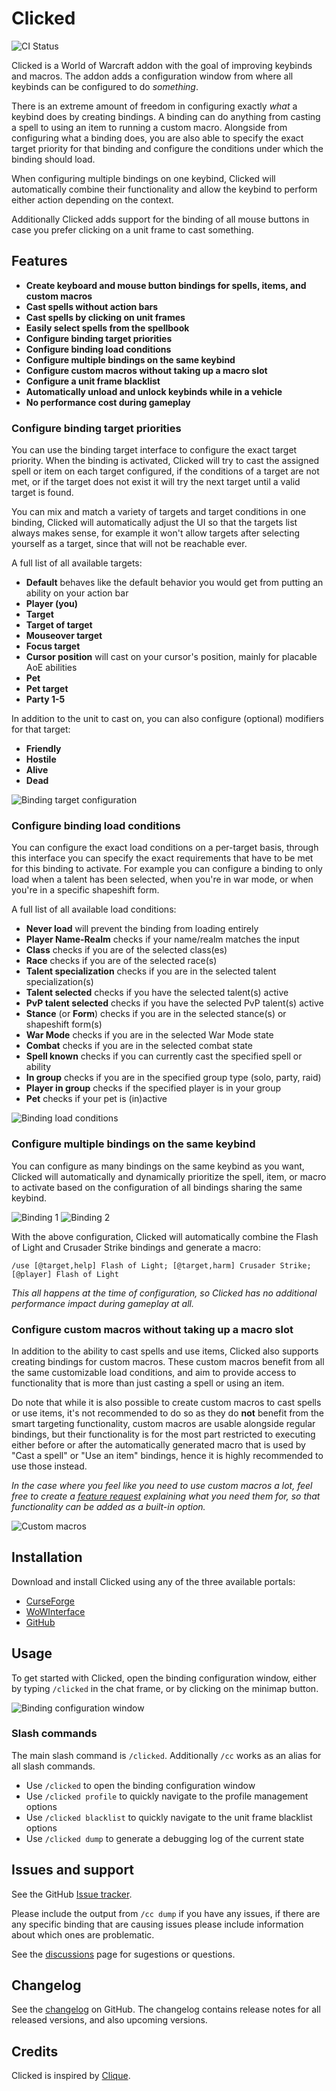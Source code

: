 # Clicked

![CI Status](https://github.com/Snakybo/Clicked/workflows/CI/badge.svg)

Clicked is a World of Warcraft addon with the goal of improving keybinds and macros. The addon adds a configuration window from where all keybinds can be configured to do _something_.

There is an extreme amount of freedom in configuring exactly _what_ a keybind does by creating bindings. A binding can do anything from casting a spell to using an item to running a custom macro. Alongside from configuring what a binding does, you are also able to specify the exact target priority for that binding and configure the conditions under which the binding should load.

When configuring multiple bindings on one keybind, Clicked will automatically combine their functionality and allow the keybind to perform either action depending on the context.

Additionally Clicked adds support for the binding of all mouse buttons in case you prefer clicking on a unit frame to cast something.

## Features

* **Create keyboard and mouse button bindings for spells, items, and custom macros**
* **Cast spells without action bars**
* **Cast spells by clicking on unit frames**
* **Easily select spells from the spellbook**
* **Configure binding target priorities**
* **Configure binding load conditions**
* **Configure multiple bindings on the same keybind**
* **Configure custom macros without taking up a macro slot**
* **Configure a unit frame blacklist**
* **Automatically unload and unlock keybinds while in a vehicle**
* **No performance cost during gameplay**

### Configure binding target priorities

You can use the binding target interface to configure the exact target priority. When the binding is activated, Clicked will try to cast the assigned spell or item on each target configured, if the conditions of a target are not met, or if the target does not exist it will try the next target until a valid target is found.

You can mix and match a variety of targets and target conditions in one binding, Clicked will automatically adjust the UI so that the targets list always makes sense, for example it won't allow targets after selecting yourself as a target, since that will not be reachable ever.

A full list of all available targets:

* **Default** behaves like the default behavior you would get from putting an ability on your action bar
* **Player (you)**
* **Target**
* **Target of target**
* **Mouseover target**
* **Focus target**
* **Cursor position** will cast on your cursor's position, mainly for placable AoE abilities
* **Pet**
* **Pet target**
* **Party 1-5**

In addition to the unit to cast on, you can also configure (optional) modifiers for that target:

* **Friendly**
* **Hostile**
* **Alive**
* **Dead**

![Binding target configuration](https://i.imgur.com/tUe36li.png)

### Configure binding load conditions

You can configure the exact load conditions on a per-target basis, through this interface you can specify the exact requirements that have to be met for this binding to activate. For example you can configure a binding to only load when a talent has been selected, when you're in war mode, or when you're in a specific shapeshift form.

A full list of all available load conditions:

* **Never load** will prevent the binding from loading entirely
* **Player Name-Realm** checks if your name/realm matches the input
* **Class** checks if you are of the selected class(es)
* **Race** checks if you are of the selected race(s)
* **Talent specialization** checks if you are in the selected talent specialization(s)
* **Talent selected** checks if you have the selected talent(s) active
* **PvP talent selected** checks if you have the selected PvP talent(s) active
* **Stance** (or **Form**) checks if you are in the selected stance(s) or shapeshift form(s)
* **War Mode** checks if you are in the selected War Mode state
* **Combat** checks if you are in the selected combat state
* **Spell known** checks if you can currently cast the specified spell or ability
* **In group** checks if you are in the specified group type (solo, party, raid)
* **Player in group** checks if the specified player is in your group
* **Pet** checks if your pet is (in)active

![Binding load conditions](https://i.imgur.com/vbqRYuw.png)

### Configure multiple bindings on the same keybind

You can configure as many bindings on the same keybind as you want, Clicked will automatically and dynamically prioritize the spell, item, or macro to activate based on the configuration of all bindings sharing the same keybind.

![Binding 1](https://i.imgur.com/PWelhhY.png)
![Binding 2](https://i.imgur.com/oknvfvn.png)

With the above configuration, Clicked will automatically combine the Flash of Light and Crusader Strike bindings and generate a macro:

```text
/use [@target,help] Flash of Light; [@target,harm] Crusader Strike; [@player] Flash of Light
```

_This all happens at the time of configuration, so Clicked has no additional performance impact during gameplay at all._

### Configure custom macros without taking up a macro slot

In addition to the ability to cast spells and use items, Clicked also supports creating bindings for custom macros. These custom macros benefit from all the same customizable load conditions, and aim to provide access to functionality that is more than just casting a spell or using an item.

Do note that while it is also possible to create custom macros to cast spells or use items, it's not recommended to do so as they do **not** benefit from the smart targeting functionality, custom macros are usable alongside regular bindings, but their functionality is for the most part restricted to executing either before or after the automatically generated macro that is used by "Cast a spell" or "Use an item" bindings, hence it is highly recommended to use those instead.

_In the case where you feel like you need to use custom macros a lot, feel free to create a [feature request](https://github.com/Snakybo/Clicked/issues/new?assignees=&labels=enhancement&template=feature_request.md&title=) explaining what you need them for, so that functionality can be added as a built-in option._

![Custom macros](https://i.imgur.com/SK1cDgY.png)

## Installation

Download and install Clicked using any of the three available portals:

* [CurseForge](https://www.curseforge.com/wow/addons/clicked)
* [WoWInterface](https://www.wowinterface.com/downloads/info25703-Clicked.html)
* [GitHub](https://github.com/Snakybo/Clicked/releases)

## Usage

To get started with Clicked, open the binding configuration window, either by typing `/clicked` in the chat frame, or by clicking on the minimap button.

![Binding configuration window](https://i.imgur.com/5ON79P4.png)

### Slash commands

The main slash command is `/clicked`. Additionally `/cc` works as an alias for all slash commands.

* Use `/clicked` to open the binding configuration window
* Use `/clicked profile` to quickly navigate to the profile management options
* Use `/clicked blacklist` to quickly navigate to the unit frame blacklist options
* Use `/clicked dump` to generate a debugging log of the current state

## Issues and support

See the GitHub [Issue tracker](https://github.com/Snakybo/Clicked/issues).

Please include the output from `/cc dump` if you have any issues, if there are any specific binding that are causing issues please include information about which ones are problematic.

See the [discussions](https://github.com/Snakybo/Clicked/discussions) page for sugestions or questions.

## Changelog

See the [changelog](CHANGELOG.md) on GitHub. The changelog contains release notes for all released versions, and also upcoming versions.

## Credits

Clicked is inspired by [Clique](https://www.curseforge.com/wow/addons/clique).
